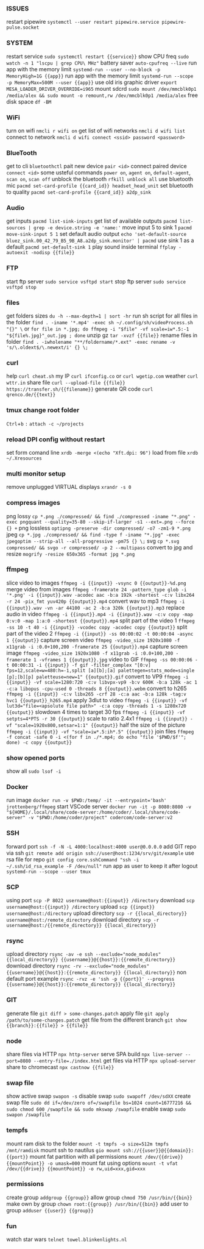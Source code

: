 ### ISSUES
restart pipewire `systemctl --user restart pipewire.service pipewire-pulse.socket`

### SYSTEM
restart service `sudo systemctl restart {{service}}`
show CPU freq `sudo watch -n 1 "lscpu | grep CPU\ MHz"`
battery saver `auto-cpufreq --live`
run app with the memory limit `systemd-run --user --no-block -p MemoryHigh=1G {{app}}`
run app with the memory limit `systemd-run --scope -p MemoryMax=500M --user {{app}}`
use old iris graphic driver `export MESA_LOADER_DRIVER_OVERRIDE=i965`
mount sdcrd `sudo mount /dev/mmcblk0p1 /media/alex && sudo mount -o remount,rw /dev/mmcblk0p1 /media/alex`
free disk space `df -BM`

### WiFi
turn on wifi `nmcli r wifi on`
get list of wifi networks `nmcli d wifi list`
connect to network `nmcli d wifi connect <ssid> password <password>`

### BlueTooth
get to cli `bluetoothctl`
pait new device `pair <id>`
connect paired device `connect <id>`
some usteful commands `power on`, `agent on`, `default-agent`, `scan on`, `scan off`
unblock the bluetooth `rfkill unblock all`
use bluetooth mic `pacmd set-card-profile {{card_id}} headset_head_unit`
set bluetooth to quality `pacmd set-card-profile {{card_id}} a2dp_sink`

### Audio
get inputs `pacmd list-sink-inputs`
get list of available outputs `pacmd list-sources | grep -e device.string -e 'name:'`
move input 5 to sink 1 `pacmd move-sink-input 5 1`
set default audio output `echo 'set-default-source bluez_sink.00_42_79_B5_9B_A8.a2dp_sink.monitor' | pacmd`
use sink 1 as a default `pacmd set-default-sink 1`
play sound inside terminal `ffplay -autoexit -nodisp {{file}}`

### FTP
start ftp server `sudo service vsftpd start`
stop ftp server `sudo service vsftpd stop`

### files
get folders sizes `du -h --max-depth=1 | sort -hr`
run sh script for all files in the folder `find . -iname '*.mp4' -exec sh ~/.config/sh/videoProcess.sh "{}" \`
or `for file in *.jpg; do ffmpeg -i "$file" -vf scale=iw*.5:-1 "${file%.jpg}"_out.jpg ; done`
unzip gz `tar -xvzf {{file}}`
rename files in folder `find . -iwholename "**/foldername/*.ext" -exec rename -v 's/\.oldext$/\.newext/i' {} \;`

### curl
help `curl cheat.sh`
my IP `curl ifconfig.co` or `curl wgetip.com`
weather `curl wttr.in`
share file `curl --upload-file {{file}} https://transfer.sh/{{filename}}`
generate QR code `curl qrenco.de/{{text}}`

### tmux change root folder
`Ctrl`+`b` `:`
`attach -c ~/projects`

### reload DPI config without restart
set form comand line `xrdb -merge <(echo "Xft.dpi: 96")`
load from file `xrdb ~/.Xresources`

### multi monitor setup
remove unplugged VIRTUAL displays `xrandr -s 0`

### compress images
png lossy `cp *.png ./compressed/ && find ./compressed -iname "*.png" -exec pngquant --quality=35-80 --skip-if-larger -s1 --ext=.png --force {} +`
png lossless `optipng -preserve -dir compressed/ -o7 -zm1-9 *.png`
jpeg `cp *.jpg ./compressed/ && find -type f -iname "*.jpg" -exec jpegoptim --strip-all --all-progressive -pm75 {} \;`
svg `cp *.svg compressed/ && svgo -r compressed/ -p 2 --multipass`
convert to jpg and resize `mogrify -resize 650x365 -format jpg *.png`

### ffmpeg
slice video to images `ffmpeg -i {{input}} -vsync 0 {{output}}-%d.png`
merge video from images `ffmpeg -framerate 24 -pattern_type glob -i '*.png' -i {{input}}.wav -acodec aac -b:a 192k -shortest -c:v libx264 -r 24 -pix_fmt yuv420p {{output}}.mp4`
convert wav to mp3 `ffmpeg -i {{input}}.wav -vn -ar 44100 -ac 2 -b:a 320k {{output}}.mp3`
replace audio in video `ffmpeg -i {{input}}.mp4 -i {{input}}.wav -c:v copy -map 0:v:0 -map 1:a:0 -shortest {{output}}.mp4`
split part of the video 1 `ffmpeg -ss 10 -t 40 -i {{input}} -vcodec copy -acodec copy {{output}}`
split part of the video 2 `ffmpeg -i {{input}} -ss 00:00:02 -t 00:00:04 -async 1 {{output}}`
capture screen video `ffmpeg -video_size 1920x1080 -f x11grab -i :0.0+100,200 -framerate 25 {{output}}.mp4`
capture screen image `ffmpeg -video_size 1920x1080 -f x11grab -i :0.0+100,200 -framerate 1 -vframes 1 {{output}}.jpg`
video to GIF `ffmpeg -ss 00:00:06 -t 00:00:31 -i {{input}} -f gif -filter_complex "[0:v] fps=12,scale=w=480:h=-1,split [a][b];[a] palettegen=stats_mode=single [p];[b][p] paletteuse=new=1" {{output}}.gif`
convert to VP9 `ffmpeg -i {{input}} -vf scale=1280:720 -c:v libvpx-vp9 -b:v 600K -b:a 128k -ac 1 -c:a libopus -cpu-used 0 -threads 8 {{output}}.webm`
convert to h265 `ffmpeg -i {{input}} -c:v libx265 -crf 28 -c:a aac -b:a 128k -tag:v hvc1 {{output}}_h265.mp4`
apply 3dlut to video `ffmpeg -i {{input}} -vf lut3d="file=<apsolute file path>" -c:a copy -threads 1 -s 1280x720 {{output}}`
slowdown 4 times to target 30 fps `ffmpeg -i {{input}} -vf setpts=4*PTS -r 30 {{output}}`
scale to ratio 2.4x1 `ffmpeg -i {{input}} -vf "scale=1920x800,setsar=1:1" {{output}}`
half the size of the picture `ffmpeg -i {{input}} -vf "scale=iw*.5:ih*.5" {{output}}`
join files `ffmpeg -f concat -safe 0 -i <(for f in ./*.mp4; do echo "file '$PWD/$f'"; done) -c copy {{output}}`

### show opened ports
show all `sudo lsof -i`

### Docker
run image `docker run -v $PWD:/temp/ -it --entrypoint='bash' jrottenberg/ffmpeg`
start VSCode server `docker run -it -p 8080:8080 -v "${HOME}/.local/share/code-server:/home/coder/.local/share/code-server" -v "$PWD:/home/coder/project" codercom/code-server:v2`

### SSH
forward port `ssh -f -N -L 4000:localhost:4000 user@0.0.0.0`
add GIT repo via ssh `git remote add origin ssh://user@host:1234/srv/git/example`
use rsa file for repo `git config core.sshCommand "ssh -i ~/.ssh/id_rsa_example -F /dev/null"`
run app as user to keep it after logout `systemd-run --scope --user tmux`

### SCP
using port `scp -P 8022 username@host:{{input}} /directory`
download `scp username@host:{{input}} /directory`
upload `scp {{input}} username@host:/directory`
upload directory `scp -r {{local_directory}} username@host:/remote_directory`
download directory `scp -r username@host:/{{remote_directory}} {{local_directory}}`

### rsync
upload directory `rsync -av -e ssh --exclude="node_modules" {{local_directory}} {{username}}@{{host}}:{{remote_directory}}`
download directory `rsync -rv --exclude="node_modules" {{username}}@{{host}}:{{remote_directory}} {{local_directory}}`
non default port example `rsync -rvz -e 'ssh -p {{port}}' --progress {{username}}@{{host}}:{{remote_directory}} {{local_directory}}`

### GIT
generate file `git diff > some-changes.patch`
apply file `git apply /path/to/some-changes.patch`
get file from the different branch `git show {{branch}}:{{file}} > {{file}}`

### node
share files via HTTP `npx http-server`
serve SPA build `npx live-server --port=8080 --entry-file=./index.html`
get files via HTTP `npx upload-server`
share to chromecast `npx castnow {{file}}`

### swap file
show active swap `swapon -s`
disable swap `sudo swapoff /dev/sdXX`
create swap file `sudo dd if=/dev/zero of=/swapfile bs=1024 count=16777216 && sudo chmod 600 /swapfile && sudo mkswap /swapfile`
enable swap `sudo swapon /swapfile`

### tempfs
mount ram disk to the folder `mount -t tmpfs -o size=512m tmpfs /mnt/ramdisk`
mount ssh to nautilus `gio mount ssh://{{user}}@{{domain}}:{{port}}`
mount fat partition with all permissions `mount /dev/{{drive}} {{mountPoint}} -o umask=000`
mount fat using options `mount -t vfat /dev/{{drive}} {{mountPoint}} -o rw,uid=xxx,gid=xxx`

### permissions
create group `addgroup {{group}}`
allow group `chmod 750 /usr/bin/{{bin}}`
make own by group `chown root:{{group}} /usr/bin/{{bin}}`
add user to group `adduser {{user}} {{group}}`

### fun
watch star wars `telnet towel.blinkenlights.nl`


